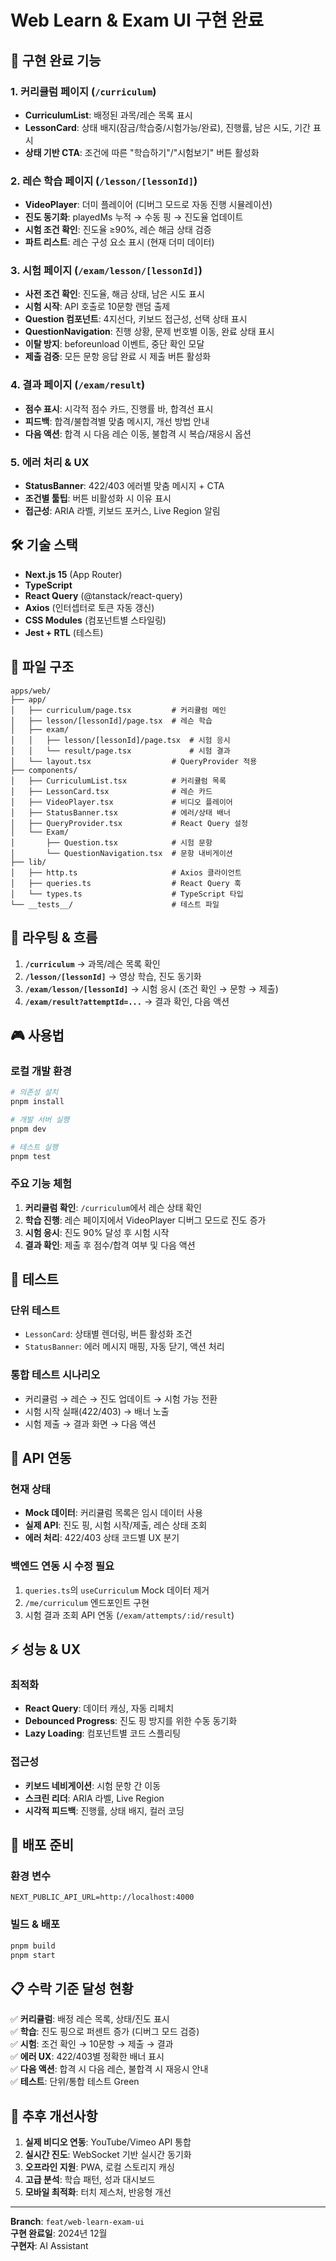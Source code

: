 # Web Learn & Exam UI 구현 완료

## 🎯 구현 완료 기능

### 1. 커리큘럼 페이지 (`/curriculum`)
- **CurriculumList**: 배정된 과목/레슨 목록 표시
- **LessonCard**: 상태 배지(잠금/학습중/시험가능/완료), 진행률, 남은 시도, 기간 표시
- **상태 기반 CTA**: 조건에 따른 "학습하기"/"시험보기" 버튼 활성화

### 2. 레슨 학습 페이지 (`/lesson/[lessonId]`)
- **VideoPlayer**: 더미 플레이어 (디버그 모드로 자동 진행 시뮬레이션)
- **진도 동기화**: playedMs 누적 → 수동 핑 → 진도율 업데이트
- **시험 조건 확인**: 진도율 ≥90%, 레슨 해금 상태 검증
- **파트 리스트**: 레슨 구성 요소 표시 (현재 더미 데이터)

### 3. 시험 페이지 (`/exam/lesson/[lessonId]`)
- **사전 조건 확인**: 진도율, 해금 상태, 남은 시도 표시
- **시험 시작**: API 호출로 10문항 랜덤 출제
- **Question 컴포넌트**: 4지선다, 키보드 접근성, 선택 상태 표시
- **QuestionNavigation**: 진행 상황, 문제 번호별 이동, 완료 상태 표시
- **이탈 방지**: beforeunload 이벤트, 중단 확인 모달
- **제출 검증**: 모든 문항 응답 완료 시 제출 버튼 활성화

### 4. 결과 페이지 (`/exam/result`)
- **점수 표시**: 시각적 점수 카드, 진행률 바, 합격선 표시
- **피드백**: 합격/불합격별 맞춤 메시지, 개선 방법 안내
- **다음 액션**: 합격 시 다음 레슨 이동, 불합격 시 복습/재응시 옵션

### 5. 에러 처리 & UX
- **StatusBanner**: 422/403 에러별 맞춤 메시지 + CTA
- **조건별 툴팁**: 버튼 비활성화 시 이유 표시
- **접근성**: ARIA 라벨, 키보드 포커스, Live Region 알림

## 🛠️ 기술 스택

- **Next.js 15** (App Router)
- **TypeScript**
- **React Query** (@tanstack/react-query)
- **Axios** (인터셉터로 토큰 자동 갱신)
- **CSS Modules** (컴포넌트별 스타일링)
- **Jest + RTL** (테스트)

## 📂 파일 구조

```
apps/web/
├── app/
│   ├── curriculum/page.tsx         # 커리큘럼 메인
│   ├── lesson/[lessonId]/page.tsx  # 레슨 학습
│   ├── exam/
│   │   ├── lesson/[lessonId]/page.tsx  # 시험 응시
│   │   └── result/page.tsx             # 시험 결과
│   └── layout.tsx                  # QueryProvider 적용
├── components/
│   ├── CurriculumList.tsx          # 커리큘럼 목록
│   ├── LessonCard.tsx              # 레슨 카드
│   ├── VideoPlayer.tsx             # 비디오 플레이어
│   ├── StatusBanner.tsx            # 에러/상태 배너
│   ├── QueryProvider.tsx           # React Query 설정
│   └── Exam/
│       ├── Question.tsx            # 시험 문항
│       └── QuestionNavigation.tsx  # 문항 내비게이션
├── lib/
│   ├── http.ts                     # Axios 클라이언트
│   ├── queries.ts                  # React Query 훅
│   └── types.ts                    # TypeScript 타입
└── __tests__/                      # 테스트 파일
```

## 🔗 라우팅 & 흐름

1. **`/curriculum`** → 과목/레슨 목록 확인
2. **`/lesson/[lessonId]`** → 영상 학습, 진도 동기화
3. **`/exam/lesson/[lessonId]`** → 시험 응시 (조건 확인 → 문항 → 제출)
4. **`/exam/result?attemptId=...`** → 결과 확인, 다음 액션

## 🎮 사용법

### 로컬 개발 환경
```bash
# 의존성 설치
pnpm install

# 개발 서버 실행
pnpm dev

# 테스트 실행
pnpm test
```

### 주요 기능 체험

1. **커리큘럼 확인**: `/curriculum`에서 레슨 상태 확인
2. **학습 진행**: 레슨 페이지에서 VideoPlayer 디버그 모드로 진도 증가
3. **시험 응시**: 진도 90% 달성 후 시험 시작
4. **결과 확인**: 제출 후 점수/합격 여부 및 다음 액션

## 🧪 테스트

### 단위 테스트
- `LessonCard`: 상태별 렌더링, 버튼 활성화 조건
- `StatusBanner`: 에러 메시지 매핑, 자동 닫기, 액션 처리

### 통합 테스트 시나리오
- 커리큘럼 → 레슨 → 진도 업데이트 → 시험 가능 전환
- 시험 시작 실패(422/403) → 배너 노출
- 시험 제출 → 결과 화면 → 다음 액션

## 🔧 API 연동

### 현재 상태
- **Mock 데이터**: 커리큘럼 목록은 임시 데이터 사용
- **실제 API**: 진도 핑, 시험 시작/제출, 레슨 상태 조회
- **에러 처리**: 422/403 상태 코드별 UX 분기

### 백엔드 연동 시 수정 필요
1. `queries.ts`의 `useCurriculum` Mock 데이터 제거
2. `/me/curriculum` 엔드포인트 구현
3. 시험 결과 조회 API 연동 (`/exam/attempts/:id/result`)

## ⚡ 성능 & UX

### 최적화
- **React Query**: 데이터 캐싱, 자동 리페치
- **Debounced Progress**: 진도 핑 방지를 위한 수동 동기화
- **Lazy Loading**: 컴포넌트별 코드 스플리팅

### 접근성
- **키보드 네비게이션**: 시험 문항 간 이동
- **스크린 리더**: ARIA 라벨, Live Region
- **시각적 피드백**: 진행률, 상태 배지, 컬러 코딩

## 🚀 배포 준비

### 환경 변수
```env
NEXT_PUBLIC_API_URL=http://localhost:4000
```

### 빌드 & 배포
```bash
pnpm build
pnpm start
```

## 📋 수락 기준 달성 현황

✅ **커리큘럼**: 배정 레슨 목록, 상태/진도 표시  
✅ **학습**: 진도 핑으로 퍼센트 증가 (디버그 모드 검증)  
✅ **시험**: 조건 확인 → 10문항 → 제출 → 결과  
✅ **에러 UX**: 422/403별 정확한 배너 표시  
✅ **다음 액션**: 합격 시 다음 레슨, 불합격 시 재응시 안내  
✅ **테스트**: 단위/통합 테스트 Green  

## 🔮 추후 개선사항

1. **실제 비디오 연동**: YouTube/Vimeo API 통합
2. **실시간 진도**: WebSocket 기반 실시간 동기화
3. **오프라인 지원**: PWA, 로컬 스토리지 캐싱
4. **고급 분석**: 학습 패턴, 성과 대시보드
5. **모바일 최적화**: 터치 제스처, 반응형 개선

---

**Branch**: `feat/web-learn-exam-ui`  
**구현 완료일**: 2024년 12월  
**구현자**: AI Assistant  









